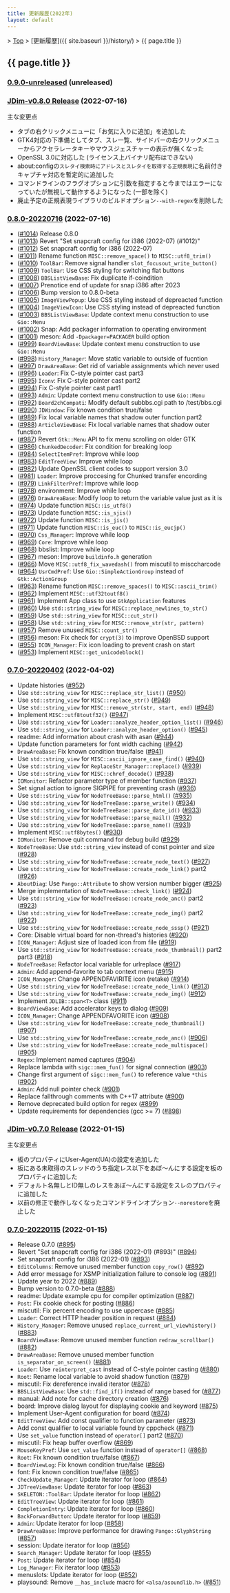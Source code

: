 ```yaml
---
title: 更新履歴(2022年)
layout: default
---
```


&gt; [Top](../) &gt; [更新履歴]({{ site.baseurl }}/history/) &gt; {{ page.title }}

## {{ page.title }}


<a name="0.9.0-unreleased"></a>
### [0.9.0-unreleased](https://github.com/JDimproved/JDim/compare/JDim-v0.8.0...master) (unreleased)


<a name="JDim-v0.8.0"></a>
### [**JDim-v0.8.0** Release](https://github.com/JDimproved/JDim/releases/tag/JDim-v0.8.0) (2022-07-16)
主な変更点
- タブの右クリックメニューに「お気に入りに追加」を追加した
- GTK4対応の下準備としてタブ、スレ一覧、サイドバーの右クリックメニューからアクセラレータキーやマウスジェスチャーの表示が無くなった
- OpenSSL 3.0に対応した (ライセンス上バイナリ配布はできない)
- about:configの`スレタイ検索時にアドレスとスレタイを取得する正規表現`に名前付きキャプチャ対応を暫定的に追加した
- コマンドラインのフラグオプションに引数を指定すると今まではエラーになっていたが無視して動作するようになった (一部を除く)
- 廃止予定の正規表現ライブラリのビルドオプション`--with-regex`を削除した


<a name="0.8.0-20220716"></a>
### [0.8.0-20220716](https://github.com/JDimproved/JDim/compare/b06a6a6fe71...JDim-v0.8.0) (2022-07-16)
- ([#1014](https://github.com/JDimproved/JDim/pull/1014))
  Release 0.8.0
- ([#1013](https://github.com/JDimproved/JDim/pull/1013))
  Revert "Set snapcraft config for i386 (2022-07) (#1012)"
- ([#1012](https://github.com/JDimproved/JDim/pull/1012))
  Set snapcraft config for i386 (2022-07)
- ([#1011](https://github.com/JDimproved/JDim/pull/1011))
  Rename function `MISC::remove_space()` to `MISC::utf8_trim()`
- ([#1010](https://github.com/JDimproved/JDim/pull/1010))
  `ToolBar`: Remove signal handler `slot_focusout_write_button()`
- ([#1009](https://github.com/JDimproved/JDim/pull/1009))
  `ToolBar`: Use CSS styling for switching flat buttons
- ([#1008](https://github.com/JDimproved/JDim/pull/1008))
  `BBSListViewBase`: Fix duplicate if-coindition
- ([#1007](https://github.com/JDimproved/JDim/pull/1007))
  Prenotice end of update for snap i386 after 2023
- ([#1006](https://github.com/JDimproved/JDim/pull/1006))
  Bump version to 0.8.0-beta
- ([#1005](https://github.com/JDimproved/JDim/pull/1005))
  `ImageViewPopup`: Use CSS styling instead of depreacted function
- ([#1004](https://github.com/JDimproved/JDim/pull/1004))
  `ImageViewIcon`: Use CSS styling instead of depreacted function
- ([#1003](https://github.com/JDimproved/JDim/pull/1003))
  `BBSListViewBase`: Update context menu construction to use `Gio::Menu`
- ([#1002](https://github.com/JDimproved/JDim/pull/1002))
  Snap: Add packager information to operating environment
- ([#1001](https://github.com/JDimproved/JDim/pull/1001))
  meson: Add `-Dpackager=PACKAGER` build option
- ([#999](https://github.com/JDimproved/JDim/pull/999))
  `BoardViewBase`: Update context menu construction to use `Gio::Menu`
- ([#998](https://github.com/JDimproved/JDim/pull/998))
  `History_Manager`: Move static variable to outside of fucntion
- ([#997](https://github.com/JDimproved/JDim/pull/997))
  `DrawAreaBase`: Get rid of variable assignments which never used
- ([#996](https://github.com/JDimproved/JDim/pull/996))
  `Loader`: Fix C-style pointer cast part3
- ([#995](https://github.com/JDimproved/JDim/pull/995))
  `Iconv`: Fix C-style pointer cast part2
- ([#994](https://github.com/JDimproved/JDim/pull/994))
  Fix C-style pointer cast part1
- ([#993](https://github.com/JDimproved/JDim/pull/993))
  `Admin`: Update context menu construction to use `Gio::Menu`
- ([#992](https://github.com/JDimproved/JDim/pull/992))
  `Board2chCompati`: Modify default subbbs.cgi path to /test/bbs.cgi
- ([#990](https://github.com/JDimproved/JDim/pull/990))
  `JDWindow`: Fix known condition true/false
- ([#989](https://github.com/JDimproved/JDim/pull/989))
  Fix local variable names that shadow outer function part2
- ([#988](https://github.com/JDimproved/JDim/pull/988))
  `ArticleViewBase`: Fix local variable names that shadow outer function
- ([#987](https://github.com/JDimproved/JDim/pull/987))
  Revert `Gtk::Menu` API to fix menu scrolling on older GTK
- ([#986](https://github.com/JDimproved/JDim/pull/986))
  `ChunkedDecoder`: Fix condition for breaking loop
- ([#984](https://github.com/JDimproved/JDim/pull/984))
  `SelectItemPref`: Improve while loop
- ([#983](https://github.com/JDimproved/JDim/pull/983))
  `EditTreeView`: Improve while loop
- ([#982](https://github.com/JDimproved/JDim/pull/982))
  Update OpenSSL client codes to support version 3.0
- ([#981](https://github.com/JDimproved/JDim/pull/981))
  `Loader`: Improve proccesing for Chunked transfer encording
- ([#979](https://github.com/JDimproved/JDim/pull/979))
  `LinkFilterPref`: Improve while loop
- ([#978](https://github.com/JDimproved/JDim/pull/978))
  environment: Improve while loop
- ([#976](https://github.com/JDimproved/JDim/pull/976))
  `DrawAreaBase`: Modify loop to return the variable value just as it is
- ([#974](https://github.com/JDimproved/JDim/pull/974))
  Update function `MISC::is_utf8()`
- ([#973](https://github.com/JDimproved/JDim/pull/973))
  Update function `MISC::is_sjis()`
- ([#972](https://github.com/JDimproved/JDim/pull/972))
  Update function `MISC::is_jis()`
- ([#971](https://github.com/JDimproved/JDim/pull/971))
  Update function `MISC::is_euc()` to `MISC::is_eucjp()`
- ([#970](https://github.com/JDimproved/JDim/pull/970))
  `Css_Manager`: Improve while loop
- ([#969](https://github.com/JDimproved/JDim/pull/969))
  `Core`: Improve while loop
- ([#968](https://github.com/JDimproved/JDim/pull/968))
  bbslist: Improve while loop
- ([#967](https://github.com/JDimproved/JDim/pull/967))
  meson: Improve `buildinfo.h` generation
- ([#966](https://github.com/JDimproved/JDim/pull/966))
  Move `MISC::utf8_fix_wavedash()` from miscutil to misccharcode
- ([#964](https://github.com/JDimproved/JDim/pull/964))
  `UsrCmdPref`: Use `Gio::SimpleActionGroup` instead of `Gtk::ActionGroup`
- ([#963](https://github.com/JDimproved/JDim/pull/963))
  Rename function `MISC::remove_spaces()` to `MISC::ascii_trim()`
- ([#962](https://github.com/JDimproved/JDim/pull/962))
  Implement `MISC::utf32toutf8()`
- ([#961](https://github.com/JDimproved/JDim/pull/961))
  Implement App class to use `GtkApplication` features
- ([#960](https://github.com/JDimproved/JDim/pull/960))
  Use `std::string_view` for `MISC::replace_newlines_to_str()`
- ([#959](https://github.com/JDimproved/JDim/pull/959))
  Use `std::string_view` for `MISC::cut_str()`
- ([#958](https://github.com/JDimproved/JDim/pull/958))
  Use `std::string_view` for `MISC::remove_str(str, pattern)`
- ([#957](https://github.com/JDimproved/JDim/pull/957))
  Remove unused `MISC::count_str()`
- ([#956](https://github.com/JDimproved/JDim/pull/956))
  meson: Fix check for `crypt(3)` to improve OpenBSD support
- ([#955](https://github.com/JDimproved/JDim/pull/955))
  `ICON_Manager`: Fix icon loading to prevent crash on start
- ([#953](https://github.com/JDimproved/JDim/pull/953))
  Implement `MISC::get_unicodeblock()`


<a name="0.7.0-20220402"></a>
### [0.7.0-20220402](https://github.com/JDimproved/JDim/compare/JDim-v0.7.0...b06a6a6fe71) (2022-04-02)
- Update histories
  ([#952](https://github.com/JDimproved/JDim/pull/952))
- Use `std::string_view` for `MISC::replace_str_list()`
  ([#950](https://github.com/JDimproved/JDim/pull/950))
- Use `std::string_view` for `MISC::replace_str()`
  ([#949](https://github.com/JDimproved/JDim/pull/949))
- Use `std::string_view` for `MISC::remove_str(str, start, end)`
  ([#948](https://github.com/JDimproved/JDim/pull/948))
- Implement `MISC::utf8toutf32()`
  ([#947](https://github.com/JDimproved/JDim/pull/947))
- Use `std::string_view` for `Loader::analyze_header_option_list()`
  ([#946](https://github.com/JDimproved/JDim/pull/946))
- Use `std::string_view` for `Loader::analyze_header_option()`
  ([#945](https://github.com/JDimproved/JDim/pull/945))
- readme: Add information about crash with asan
  ([#944](https://github.com/JDimproved/JDim/pull/944))
- Update function parameters for font width caching
  ([#942](https://github.com/JDimproved/JDim/pull/942))
- `DrawAreaBase`: Fix known condition true/false
  ([#941](https://github.com/JDimproved/JDim/pull/941))
- Use `std::string_view` for `MISC::ascii_ignore_case_find()`
  ([#940](https://github.com/JDimproved/JDim/pull/940))
- Use `std::string_view` for `ReplaceStr_Manager::replace()`
  ([#939](https://github.com/JDimproved/JDim/pull/939))
- Use `std::string_view` for `MISC::chref_decode()`
  ([#938](https://github.com/JDimproved/JDim/pull/938))
- `IOMonitor`: Refactor parameter type of member function
  ([#937](https://github.com/JDimproved/JDim/pull/937))
- Set signal action to ignore SIGPIPE for preventing crash
  ([#936](https://github.com/JDimproved/JDim/pull/936))
- Use `std::string_view` for `NodeTreeBase::parse_html()`
  ([#935](https://github.com/JDimproved/JDim/pull/935))
- Use `std::string_view` for `NodeTreeBase::parse_write()`
  ([#934](https://github.com/JDimproved/JDim/pull/934))
- Use `std::string_view` for `NodeTreeBase::parse_date_id()`
  ([#933](https://github.com/JDimproved/JDim/pull/933))
- Use `std::string_view` for `NodeTreeBase::parse_mail()`
  ([#932](https://github.com/JDimproved/JDim/pull/932))
- Use `std::string_view` for `NodeTreeBase::parse_name()`
  ([#931](https://github.com/JDimproved/JDim/pull/931))
- Implement `MISC::utf8bytes()`
  ([#930](https://github.com/JDimproved/JDim/pull/930))
- `IOMonitor`: Remove quit command for debug build
  ([#929](https://github.com/JDimproved/JDim/pull/929))
- `NodeTreeBase`: Use `std::string_view` instead of const pointer and size
  ([#928](https://github.com/JDimproved/JDim/pull/928))
- Use `std::string_view` for `NodeTreeBase::create_node_text()`
  ([#927](https://github.com/JDimproved/JDim/pull/927))
- Use `std::string_view` for `NodeTreeBase::create_node_link()` part2
  ([#926](https://github.com/JDimproved/JDim/pull/926))
- `AboutDiag`: Use `Pango::Attribute` to show version number bigger
  ([#925](https://github.com/JDimproved/JDim/pull/925))
- Merge implementation of `NodeTreeBase::check_link()`
  ([#924](https://github.com/JDimproved/JDim/pull/924))
- Use `std::string_view` for `NodeTreeBase::create_node_anc()` part2
  ([#923](https://github.com/JDimproved/JDim/pull/923))
- Use `std::string_view` for `NodeTreeBase::create_node_img()` part2
  ([#922](https://github.com/JDimproved/JDim/pull/922))
- Use `std::string_view` for `NodeTreeBase::create_node_sssp()`
  ([#921](https://github.com/JDimproved/JDim/pull/921))
- Core: Disable virtual board for non-thread's histories
  ([#920](https://github.com/JDimproved/JDim/pull/920))
- `ICON_Manager`: Adjust size of loaded icon from file
  ([#919](https://github.com/JDimproved/JDim/pull/919))
- Use `std::string_view` for `NodeTreeBase::create_node_thumbnail()` part2 part3
  ([#918](https://github.com/JDimproved/JDim/pull/918))
- `NodeTreeBase`: Refactor local variable for urlreplace
  ([#917](https://github.com/JDimproved/JDim/pull/917))
- `Admin`: Add append-favorite to tab context menu
  ([#915](https://github.com/JDimproved/JDim/pull/915))
- `ICON_Manager`: Change APPENDFAVIRITE icon (retake)
  ([#914](https://github.com/JDimproved/JDim/pull/914))
- Use `std::string_view` for `NodeTreeBase::create_node_link()`
  ([#913](https://github.com/JDimproved/JDim/pull/913))
- Use `std::string_view` for `NodeTreeBase::create_node_img()`
  ([#912](https://github.com/JDimproved/JDim/pull/912))
- Implement `JDLIB::span<T>` class
  ([#911](https://github.com/JDimproved/JDim/pull/911))
- `BoardViewBase`: Add accelerator keys to dialog
  ([#909](https://github.com/JDimproved/JDim/pull/909))
- `ICON_Manager`: Change APPENDFAVORITE icon
  ([#908](https://github.com/JDimproved/JDim/pull/908))
- Use `std::string_view` for `NodeTreeBase::create_node_thumbnail()`
  ([#907](https://github.com/JDimproved/JDim/pull/907))
- Use `std::string_view` for `NodeTreeBase::create_node_anc()`
  ([#906](https://github.com/JDimproved/JDim/pull/906))
- Use `std::string_view` for `NodeTreeBase::create_node_multispace()`
  ([#905](https://github.com/JDimproved/JDim/pull/905))
- `Regex`: Implement named captures
  ([#904](https://github.com/JDimproved/JDim/pull/904))
- Replace lambda with `sigc::mem_fun()` for signal connection
  ([#903](https://github.com/JDimproved/JDim/pull/903))
- Change first argument of `sigc::mem_fun()` to reference value `*this`
  ([#902](https://github.com/JDimproved/JDim/pull/902))
- `Admin`: Add null pointer check
  ([#901](https://github.com/JDimproved/JDim/pull/901))
- Replace fallthrough comments with C++17 attribute
  ([#900](https://github.com/JDimproved/JDim/pull/900))
- Remove deprecated build option for regex
  ([#899](https://github.com/JDimproved/JDim/pull/899))
- Update requirements for dependencies (gcc >= 7)
  ([#898](https://github.com/JDimproved/JDim/pull/898))


<a name="JDim-v0.7.0"></a>
### [**JDim-v0.7.0** Release](https://github.com/JDimproved/JDim/releases/tag/JDim-v0.7.0) (2022-01-15)
主な変更点
- 板のプロパティにUser-Agent(UA)の設定を追加した
- 板にある未取得のスレッドのうち指定レス以下をあぼ〜んにする設定を板のプロパティに追加した
- デフォルト名無しとID無しのレスをあぼ〜んにする設定をスレのプロパティに追加した
- 以前の修正で動作しなくなったコマンドラインオプション`--norestore`を廃止した


<a name="0.7.0-20220115"></a>
### [0.7.0-20220115](https://github.com/JDimproved/JDim/compare/344da3bdc1...JDim-v0.7.0) (2022-01-15)
- Release 0.7.0
  ([#895](https://github.com/JDimproved/JDim/pull/895))
- Revert "Set snapcraft config for i386 (2022-01) (#893)"
  ([#894](https://github.com/JDimproved/JDim/pull/894))
- Set snapcraft config for i386 (2022-01)
  ([#893](https://github.com/JDimproved/JDim/pull/893))
- `EditColumns`: Remove unused member function `copy_row()`
  ([#892](https://github.com/JDimproved/JDim/pull/892))
- Add error message for XSMP initialization failure to console log
  ([#891](https://github.com/JDimproved/JDim/pull/891))
- Update year to 2022
  ([#889](https://github.com/JDimproved/JDim/pull/889))
- Bump version to 0.7.0-beta
  ([#888](https://github.com/JDimproved/JDim/pull/888))
- readme: Update example cpu for compiler optimization
  ([#887](https://github.com/JDimproved/JDim/pull/887))
- `Post`: Fix cookie check for posting
  ([#886](https://github.com/JDimproved/JDim/pull/886))
- miscutil: Fix percent encoding to use uppercase
  ([#885](https://github.com/JDimproved/JDim/pull/885))
- `Loader`: Correct HTTP header position in request
  ([#884](https://github.com/JDimproved/JDim/pull/884))
- `History_Manager`: Remove unused `replace_current_url_viewhistory()`
  ([#883](https://github.com/JDimproved/JDim/pull/883))
- `BoardViewBase`: Remove unused member function `redraw_scrollbar()`
  ([#882](https://github.com/JDimproved/JDim/pull/882))
- `DrawAreaBase`: Remove unused member function `is_separator_on_screen()`
  ([#881](https://github.com/JDimproved/JDim/pull/881))
- `Loader`: Use `reinterpret_cast` instead of C-style pointer casting
  ([#880](https://github.com/JDimproved/JDim/pull/880))
- `Root`: Rename local variable to avoid shadow function
  ([#879](https://github.com/JDimproved/JDim/pull/879))
- miscutil: Fix dereference invalid iterator
  ([#878](https://github.com/JDimproved/JDim/pull/878))
- `BBSListViewBase`: Use `std::find_if()` instead of range based for
  ([#877](https://github.com/JDimproved/JDim/pull/877))
- manual: Add note for cache directory creation
  ([#876](https://github.com/JDimproved/JDim/pull/876))
- board: Improve dialog layout for displaying cookie and keyword
  ([#875](https://github.com/JDimproved/JDim/pull/875))
- Implement User-Agent configuration for board
  ([#874](https://github.com/JDimproved/JDim/pull/874))
- `EditTreeView`: Add const qualifier to function parameter
  ([#873](https://github.com/JDimproved/JDim/pull/873))
- Add const qualifier to local variable found by cppcheck
  ([#871](https://github.com/JDimproved/JDim/pull/871))
- Use `set_value` function instead of `operator[]` part2
  ([#870](https://github.com/JDimproved/JDim/pull/870))
- miscutil: Fix heap buffer overflow
  ([#869](https://github.com/JDimproved/JDim/pull/869))
- `MouseKeyPref`: Use `set_value` function instead of `operator[]`
  ([#868](https://github.com/JDimproved/JDim/pull/868))
- `Root`: Fix known condition true/false
  ([#867](https://github.com/JDimproved/JDim/pull/867))
- `BoardViewLog`: Fix known condition true/false
  ([#866](https://github.com/JDimproved/JDim/pull/866))
- font: Fix known condition true/false
  ([#865](https://github.com/JDimproved/JDim/pull/865))
- `CheckUpdate_Manager`: Update iterator for loop
  ([#864](https://github.com/JDimproved/JDim/pull/864))
- `JDTreeViewBase`: Update iterator for loop
  ([#863](https://github.com/JDimproved/JDim/pull/863))
- `SKELETON::ToolBar`: Update iterator for loop
  ([#862](https://github.com/JDimproved/JDim/pull/862))
- `EditTreeView`: Update iterator for loop
  ([#861](https://github.com/JDimproved/JDim/pull/861))
- `CompletionEntry`: Update iterator for loop
  ([#860](https://github.com/JDimproved/JDim/pull/860))
- `BackForwardButton`: Update iterator for loop
  ([#859](https://github.com/JDimproved/JDim/pull/859))
- `Admin`: Update iterator for loop
  ([#858](https://github.com/JDimproved/JDim/pull/858))
- `DrawAreaBase`: Improve performance for drawing `Pango::GlyphString`
  ([#857](https://github.com/JDimproved/JDim/pull/857))
- session: Update iterator for loop
  ([#856](https://github.com/JDimproved/JDim/pull/856))
- `Search_Manager`: Update iterator for loop
  ([#855](https://github.com/JDimproved/JDim/pull/855))
- `Post`: Update iterator for loop
  ([#854](https://github.com/JDimproved/JDim/pull/854))
- `Log_Manager`: Fix iterator loop
  ([#853](https://github.com/JDimproved/JDim/pull/853))
- menuslots: Update iterator for loop
  ([#852](https://github.com/JDimproved/JDim/pull/852))
- playsound: Remove `__has_include` macro for `<alsa/asoundlib.h>`
  ([#851](https://github.com/JDimproved/JDim/pull/851))

